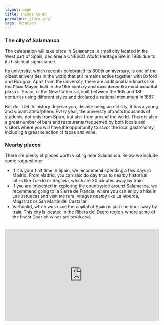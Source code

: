 ```yaml
---
layout: page
title: Things to do
permalink: /location/
tags: location
---
```


<h3>The city of Salamanca</h3>

The celebration will take place in Salamanca, a small city located in the West part of Spain, declared a UNESCO World Heritage Site in 1988 due to its historical significance.

Its university, which recently celebrated its 800th anniversary, is one of the oldest universities in the world that still remains active together with Oxford and Bologna. Apart from the university, there are additional landmarks like the Plaza Mayor, built in the 18th century and considered the most beautiful plaza in Spain, or the New Cathedral, built between the 16th and 18th centuries using different styles and declared a national monument in 1887.

But don’t let its history deceive you, despite being an old city, it has a young and vibrant atmosphere. Every year, the university attracts thousands of students, not only from Spain, but also from around the world. There is also a great number of bars and restaurants frequented by both locals and visitors where you will have the opportunity to savor the local gastronomy, including a great selection of tapas and wine.

<h3>Nearby places</h3>

There are plenty of places worth visiting near Salamanca. Below we include some suggestions:

<ul>
  <li>
    If it is your first time in Spain, we recommend spending a few days in Madrid. From Madrid, you can also do day trips to nearby historical cities like Toledo or Segovia, which are 30 minutes away by train.
  </li>
  <li>
    If you are interested in exploring the countryside around Salamanca, we recommend going to la Sierra de Francia, where you can enjoy a hike in Las Batuecas and visit the rural villages nearby like La Alberca, Mogarraz or San Martin del Castañar.
  </li>
  <li>
    Valladolid, which was once the capital of Spain is just one hour away by train. This city is located in the Ribera del Duero region, where some of the finest Spanish wines are produced.
  </li>
</ul>

<br/>

<div style="-webkit-filter: grayscale(100%);filter: grayscale(100%);">
  <iframe width="100%" height="300px" frameborder="0" scrolling="no" marginheight="0" marginwidth="0" src="https://maps.google.com/maps?f=q&amp;source=s_q&amp;hl=en&amp;geocode=&amp;q=Salamanca,+Spain&amp;aq=0&amp;oq=madursi&amp;ie=UTF8&amp;hq=&amp;hnear=Salamanca,+Spain&amp;t=m&amp;z=12&amp;output=embed"></iframe>
</div>
